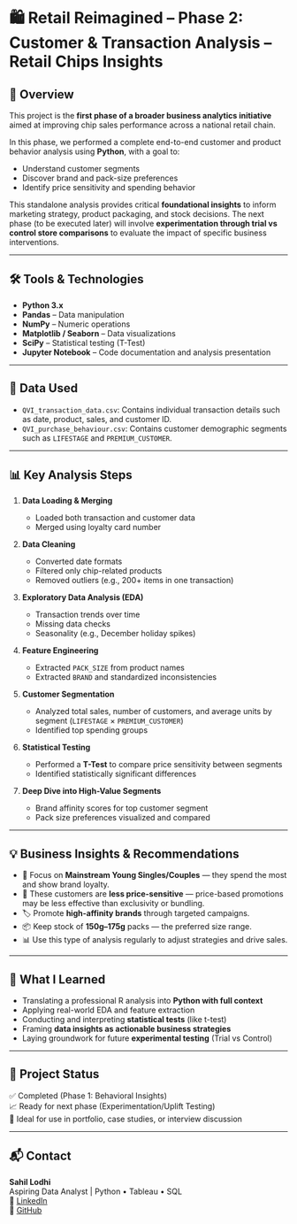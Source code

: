 # 🛍️ Retail Reimagined – Phase 2: Customer & Transaction Analysis – Retail Chips Insights

## 📌 Overview

This project is the **first phase of a broader business analytics initiative** aimed at improving chip sales performance across a national retail chain.

In this phase, we performed a complete end-to-end customer and product behavior analysis using **Python**, with a goal to:
- Understand customer segments
- Discover brand and pack-size preferences
- Identify price sensitivity and spending behavior

This standalone analysis provides critical **foundational insights** to inform marketing strategy, product packaging, and stock decisions. The next phase (to be executed later) will involve **experimentation through trial vs control store comparisons** to evaluate the impact of specific business interventions.

---

## 🛠️ Tools & Technologies

- **Python 3.x**
- **Pandas** – Data manipulation
- **NumPy** – Numeric operations
- **Matplotlib / Seaborn** – Data visualizations
- **SciPy** – Statistical testing (T-Test)
- **Jupyter Notebook** – Code documentation and analysis presentation

---

## 📂 Data Used

- `QVI_transaction_data.csv`: Contains individual transaction details such as date, product, sales, and customer ID.
- `QVI_purchase_behaviour.csv`: Contains customer demographic segments such as `LIFESTAGE` and `PREMIUM_CUSTOMER`.

---

## 📊 Key Analysis Steps

1. **Data Loading & Merging**
   - Loaded both transaction and customer data
   - Merged using loyalty card number

2. **Data Cleaning**
   - Converted date formats
   - Filtered only chip-related products
   - Removed outliers (e.g., 200+ items in one transaction)

3. **Exploratory Data Analysis (EDA)**
   - Transaction trends over time
   - Missing data checks
   - Seasonality (e.g., December holiday spikes)

4. **Feature Engineering**
   - Extracted `PACK_SIZE` from product names
   - Extracted `BRAND` and standardized inconsistencies

5. **Customer Segmentation**
   - Analyzed total sales, number of customers, and average units by segment (`LIFESTAGE` × `PREMIUM_CUSTOMER`)
   - Identified top spending groups

6. **Statistical Testing**
   - Performed a **T-Test** to compare price sensitivity between segments
   - Identified statistically significant differences

7. **Deep Dive into High-Value Segments**
   - Brand affinity scores for top customer segment
   - Pack size preferences visualized and compared

---

## 💡 Business Insights & Recommendations

- 🎯 Focus on **Mainstream Young Singles/Couples** — they spend the most and show brand loyalty.
- 💸 These customers are **less price-sensitive** — price-based promotions may be less effective than exclusivity or bundling.
- 🏷️ Promote **high-affinity brands** through targeted campaigns.
- 📦 Keep stock of **150g–175g** packs — the preferred size range.
- 📊 Use this type of analysis regularly to adjust strategies and drive sales.

---

## 🧠 What I Learned

- Translating a professional R analysis into **Python with full context**
- Applying real-world EDA and feature extraction
- Conducting and interpreting **statistical tests** (like t-test)
- Framing **data insights as actionable business strategies**
- Laying groundwork for future **experimental testing** (Trial vs Control)

---

## 📁 Project Status

✅ Completed (Phase 1: Behavioral Insights)  
📈 Ready for next phase (Experimentation/Uplift Testing)  
📄 Ideal for use in portfolio, case studies, or interview discussion

---

## 📬 Contact

**Sahil Lodhi**  
Aspiring Data Analyst | Python • Tableau • SQL  
🔗 [LinkedIn](https://www.linkedin.com/in/sahil-lodhi/)  
🔗 [GitHub](https://github.com/Sahillodhi29)
